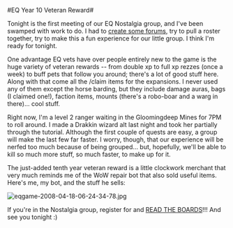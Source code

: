 #EQ Year 10 Veteran Reward#

Tonight is the first meeting of our EQ Nostalgia group, and I've been swamped with work to do. I had to [create some forums](http://nostalgia.chasingdings.com/), try to pull a roster together, try to make this a fun experience for our little group. I think I'm ready for tonight.

One advantage EQ vets have over people entirely new to the game is the huge variety of veteran rewards -- from double xp to full xp rezzes (once a week) to buff pets that follow you around; there's a lot of good stuff here. Along with that come all the /claim items for the expansions. I never used any of them except the horse barding, but they include damage auras, bags (I claimed one!), faction items, mounts (there's a robo-boar and a warg in there)... cool stuff.

Right now, I'm a level 2 ranger waiting in the Gloomingdeep Mines for 7PM to roll around. I made a Drakkin wizard alt last night and took her partially through the tutorial. Although the first couple of quests are easy, a group will make the last few far faster. I worry, though, that our experience will be nerfed too much because of being grouped... but, hopefully, we'll be able to kill so much more stuff, so much faster, to make up for it.

The just-added tenth year veteran reward is a little clockwork merchant that very much reminds me of the WoW repair bot that also sold useful items. Here's me, my bot, and the stuff he sells:

![eqgame-2008-04-18-06-24-34-78.jpg](http://westkarana.com/wp-content/uploads/2008/04/eqgame-2008-04-18-06-24-34-78.jpg)

If you're in the Nostalgia group, register for and [READ THE BOARDS](http://nostalgia.chasingdings.com)!!! And see you tonight :)

